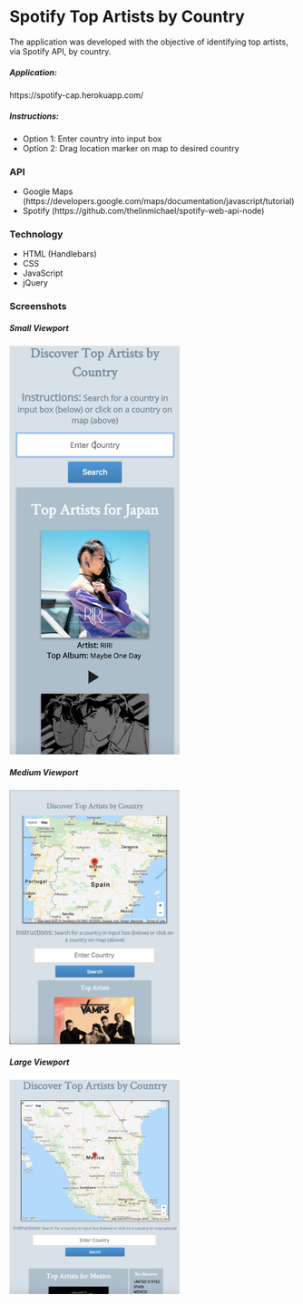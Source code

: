<h1>Spotify Top Artists by Country</h1>

<p>The application was developed with the objective of identifying top artists, via Spotify API, by country.</p>

<h5>Application:</h5> https://spotify-cap.herokuapp.com/
<h5>Instructions:</h5>
<ul>
	<li>Option 1: Enter country into input box</li>
	<li>Option 2: Drag location marker on map to desired country</li>
</ul>



<h3>API</h3>
<ul>
  <li>Google Maps (https://developers.google.com/maps/documentation/javascript/tutorial)</li>
  <li>Spotify (https://github.com/thelinmichael/spotify-web-api-node)</li>
</ul>


<h3>Technology</h3>
<ul>
  <li>HTML (Handlebars)</li>
  <li>CSS</li>
  <li>JavaScript</li>
  <li>jQuery</li>
</ul>

<h3>Screenshots</h3>
<h5>Small Viewport</h5>
<img src="public/images/screenshots/spotify-mobile.png" alt="Small Viewport" width="300px"/>

<h5>Medium Viewport</h5>
<img src="public/images/screenshots/spotify-medium.png" alt="Medium Viewport" width="300px"/>

<h5>Large Viewport</h5>
<img src="public/images/screenshots/spotify-desktop.png" alt="Large Viewport" width="300px"/>
